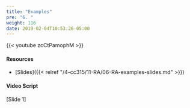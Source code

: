 ```yaml
---
title: "Examples"
pre: "6. "
weight: 116
date: 2019-02-04T10:53:26-05:00
---
```


{{< youtube zcCtPamophM >}}

#### Resources
* [Slides]({{< relref "/4-cc315/11-RA/06-RA-examples-slides.md" >}})

#### Video Script

[Slide 1]
